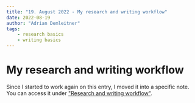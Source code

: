 ```yaml
---
title: "19. August 2022 - My research and writing workflow"
date: 2022-08-19
author: "Adrian Demleitner"
tags:
	- research basics
	- writing basics
---
```

# My research and writing workflow
Since I started to work again on this entry, I moved it into a specific note. You can access it under ["Research and writing workflow"](notes/research-workflow.md).
